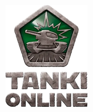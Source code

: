 <p align="center"><img src="https://raw.githubusercontent.com/Indifferental/Tanki-Online-HTML-2021-Theme/main/assets/logo.webp" alt="logo" style="width: 256px"/></p>
